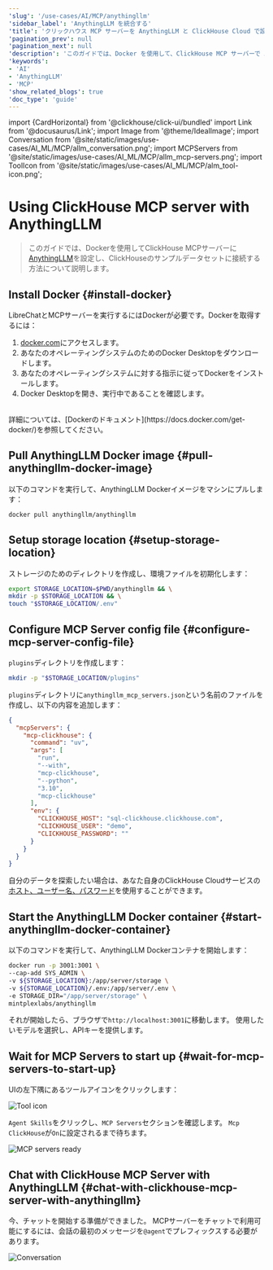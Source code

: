 ```yaml
---
'slug': '/use-cases/AI/MCP/anythingllm'
'sidebar_label': 'AnythingLLM を統合する'
'title': 'クリックハウス MCP サーバーを AnythingLLM と ClickHouse Cloud で設定する'
'pagination_prev': null
'pagination_next': null
'description': 'このガイドでは、Docker を使用して、ClickHouse MCP サーバーで AnythingLLM を設定する方法を説明します。'
'keywords':
- 'AI'
- 'AnythingLLM'
- 'MCP'
'show_related_blogs': true
'doc_type': 'guide'
---
```


import {CardHorizontal} from '@clickhouse/click-ui/bundled'
import Link from '@docusaurus/Link';
import Image from '@theme/IdealImage';
import Conversation from '@site/static/images/use-cases/AI_ML/MCP/allm_conversation.png';
import MCPServers from '@site/static/images/use-cases/AI_ML/MCP/allm_mcp-servers.png';
import ToolIcon from '@site/static/images/use-cases/AI_ML/MCP/alm_tool-icon.png';


# Using ClickHouse MCP server with AnythingLLM

> このガイドでは、Dockerを使用してClickHouse MCPサーバーに[AnythingLLM](https://anythingllm.com/)を設定し、ClickHouseのサンプルデータセットに接続する方法について説明します。

<VerticalStepper headerLevel="h2">

## Install Docker {#install-docker}

LibreChatとMCPサーバーを実行するにはDockerが必要です。Dockerを取得するには：
1. [docker.com](https://www.docker.com/products/docker-desktop)にアクセスします。
2. あなたのオペレーティングシステムのためのDocker Desktopをダウンロードします。
3. あなたのオペレーティングシステムに対する指示に従ってDockerをインストールします。
4. Docker Desktopを開き、実行中であることを確認します。
<br/>
詳細については、[Dockerのドキュメント](https://docs.docker.com/get-docker/)を参照してください。

## Pull AnythingLLM Docker image {#pull-anythingllm-docker-image}

以下のコマンドを実行して、AnythingLLM Dockerイメージをマシンにプルします：

```bash
docker pull anythingllm/anythingllm
```

## Setup storage location {#setup-storage-location}

ストレージのためのディレクトリを作成し、環境ファイルを初期化します：

```bash
export STORAGE_LOCATION=$PWD/anythingllm && \
mkdir -p $STORAGE_LOCATION && \
touch "$STORAGE_LOCATION/.env" 
```

## Configure MCP Server config file {#configure-mcp-server-config-file}

`plugins`ディレクトリを作成します：

```bash
mkdir -p "$STORAGE_LOCATION/plugins"
```

`plugins`ディレクトリに`anythingllm_mcp_servers.json`という名前のファイルを作成し、以下の内容を追加します：

```json
{
  "mcpServers": {
    "mcp-clickhouse": {
      "command": "uv",
      "args": [
        "run",
        "--with",
        "mcp-clickhouse",
        "--python",
        "3.10",
        "mcp-clickhouse"
      ],
      "env": {
        "CLICKHOUSE_HOST": "sql-clickhouse.clickhouse.com",
        "CLICKHOUSE_USER": "demo",
        "CLICKHOUSE_PASSWORD": ""
      }
    }
  }
}
```

自分のデータを探索したい場合は、あなた自身のClickHouse Cloudサービスの[ホスト、ユーザー名、パスワード](https://clickhouse.com/docs/getting-started/quick-start/cloud#connect-with-your-app)を使用することができます。

## Start the AnythingLLM Docker container {#start-anythingllm-docker-container}

以下のコマンドを実行して、AnythingLLM Dockerコンテナを開始します：

```bash
docker run -p 3001:3001 \
--cap-add SYS_ADMIN \
-v ${STORAGE_LOCATION}:/app/server/storage \
-v ${STORAGE_LOCATION}/.env:/app/server/.env \
-e STORAGE_DIR="/app/server/storage" \
mintplexlabs/anythingllm
```

それが開始したら、ブラウザで`http://localhost:3001`に移動します。
使用したいモデルを選択し、APIキーを提供します。

## Wait for MCP Servers to start up {#wait-for-mcp-servers-to-start-up}

UIの左下隅にあるツールアイコンをクリックします：

<Image img={ToolIcon} alt="Tool icon" size="md"/>

`Agent Skills`をクリックし、`MCP Servers`セクションを確認します。 
`Mcp ClickHouse`が`On`に設定されるまで待ちます。

<Image img={MCPServers} alt="MCP servers ready" size="md"/>

## Chat with ClickHouse MCP Server with AnythingLLM {#chat-with-clickhouse-mcp-server-with-anythingllm}

今、チャットを開始する準備ができました。 
MCPサーバーをチャットで利用可能にするには、会話の最初のメッセージを`@agent`でプレフィックスする必要があります。

<Image img={Conversation} alt="Conversation" size="md"/>

</VerticalStepper>
